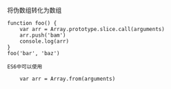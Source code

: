 将伪数组转化为数组

    function foo() {
        var arr = Array.prototype.slice.call(arguments)
        arr.push('bam')
        console.log(arr)
    }
    foo('bar', 'baz')

    ES6中可以使用

        var arr = Array.from(arguments)